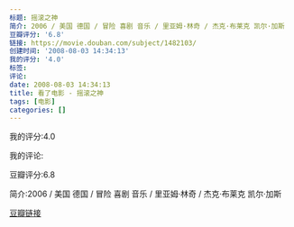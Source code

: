 ```yaml
---
标题: 摇滚之神
简介: 2006 / 美国 德国 / 冒险 喜剧 音乐 / 里亚姆·林奇 / 杰克·布莱克 凯尔·加斯
豆瓣评分: '6.8'
链接: https://movie.douban.com/subject/1482103/
创建时间: '2008-08-03 14:34:13'
我的评分: '4.0'
标签:
评论:
date: 2008-08-03 14:34:13
title: 看了电影 - 摇滚之神
tags: [电影]
categories: []
---
```


我的评分:4.0

我的评论:

豆瓣评分:6.8

简介:2006 / 美国 德国 / 冒险 喜剧 音乐 / 里亚姆·林奇 / 杰克·布莱克 凯尔·加斯

[豆瓣链接](https://movie.douban.com/subject/1482103/)

